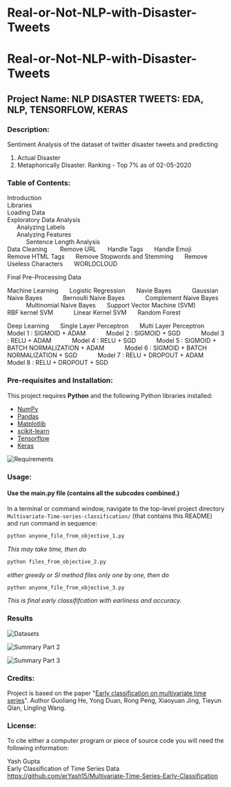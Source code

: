 # Real-or-Not-NLP-with-Disaster-Tweets





# Real-or-Not-NLP-with-Disaster-Tweets

## Project Name: NLP DISASTER TWEETS: EDA, NLP, TENSORFLOW, KERAS

### Description: 

Sentiment Analysis of the dataset of twitter disaster tweets and predicting 
  1. Actual Disaster
  2. Metaphorically Disaster.
Ranking - Top 7% as of 02-05-2020

### Table of Contents:

Introduction<br>
Libraries<br>
Loading Data<br>
Exploratory Data Analysis<br>
 &nbsp; Analyzing Labels<br>
  &nbsp;Analyzing Features<br>
    &nbsp;&nbsp;Sentence Length Analysis<br>
Data Cleaning
  &nbsp; Remove URL
 &nbsp; Handle Tags
 &nbsp; Handle Emoji
&nbsp;  Remove HTML Tags
&nbsp;  Remove Stopwords and Stemming
&nbsp;  Remove Useless Characters
&nbsp;  WORLDCLOUD

Final Pre-Processing Data

Machine Learning
 &nbsp; Logistic Regression
 &nbsp; Navie Bayes
&nbsp;&nbsp;    Gaussian Naive Bayes
 &nbsp;&nbsp;   Bernoulli Naive Bayes
 &nbsp;&nbsp;   Complement Naive Bayes
 &nbsp;&nbsp;   Multinomial Naive Bayes
 &nbsp; Support Vector Machine (SVM)
  &nbsp;&nbsp;  RBF kernel SVM
 &nbsp;&nbsp;   Linear Kernel SVM
 &nbsp; Random Forest

Deep Learning
&nbsp;  Single Layer Perceptron
&nbsp;  Multi Layer Perceptron
&nbsp;&nbsp;    Model 1 : SIGMOID + ADAM
&nbsp;&nbsp;    Model 2 : SIGMOID + SGD
&nbsp;&nbsp;    Model 3 : RELU + ADAM
&nbsp;&nbsp;    Model 4 : RELU + SGD
&nbsp;&nbsp;    Model 5 : SIGMOID + BATCH NORMALIZATION + ADAM
&nbsp;&nbsp;    Model 6 : SIGMOID + BATCH NORMALIZATION + SGD
&nbsp;&nbsp;    Model 7 : RELU + DROPOUT + ADAM
&nbsp;&nbsp;    Model 8 : RELU + DROPOUT + SGD


### Pre-requisites and Installation:
This project requires **Python** and the following Python libraries installed:

- [NumPy](http://www.numpy.org/)
- [Pandas](http://pandas.pydata.org/)
- [Matplotlib](http://matplotlib.org/)
- [scikit-learn](http://scikit-learn.org/stable/)
- [Tensorflow](https://www.tensorflow.org/)
- [Keras](https://keras.io/)

![Requirements](https://user-images.githubusercontent.com/34357926/105755591-87d8af00-5f71-11eb-9bc1-865615ff5759.png)

### Usage:

#### Use the main.py file (contains all the subcodes combined.)

In a terminal or command window, navigate to the top-level project directory `Multivariate-Time-series-classification/` (that contains this README) and run command in sequence:

```bash
python anyone_file_from_objective_1.py
```

_This may take time, then do_
```bash
python files_from_objective_2.py
```

_either greedy or SI method files only one by one, then do_
```bash
python anyone_file_from_objective_3.py
```

_This is final early classififcation with earliness and accuracy._

### Results

![Datasets](https://user-images.githubusercontent.com/34357926/102748576-6e4bb280-4388-11eb-8ff0-2376ef519a85.png)

![Summary Part 2](https://user-images.githubusercontent.com/34357926/102748577-6ee44900-4388-11eb-814f-fa8986ba208f.png)

![Summary Part 3](https://user-images.githubusercontent.com/34357926/102748573-6c81ef00-4388-11eb-900c-efb769a60829.png)


### Credits:

Project is based on the paper "[Early classification on multivariate time series](https://dl.acm.org/citation.cfm?id=2841855)". Author Guoliang He, Yong Duan, Rong Peng, Xiaoyuan Jing, Tieyun Qian, Lingling Wang.



### License:

To cite either a computer program or piece of source code you will need the following information:

Yash Gupta<br />Early Classification of Time Series Data<br />https://github.com/erYash15/Multivariate-Time-Series-Early-Classification
